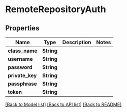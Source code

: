 # RemoteRepositoryAuth

## Properties

Name | Type | Description | Notes
------------ | ------------- | ------------- | -------------
**class_name** | **String** |  | 
**username** | **String** |  | 
**password** | **String** |  | 
**private_key** | **String** |  | 
**passphrase** | **String** |  | 
**token** | **String** |  | 

[[Back to Model list]](../README.md#documentation-for-models) [[Back to API list]](../README.md#documentation-for-api-endpoints) [[Back to README]](../README.md)


